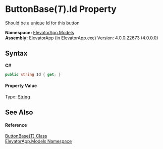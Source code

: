 # ButtonBase(*T*).Id Property 
 

Should be a unique Id for this button

**Namespace:**&nbsp;<a href="N_ElevatorApp_Models">ElevatorApp.Models</a><br />**Assembly:**&nbsp;ElevatorApp (in ElevatorApp.exe) Version: 4.0.0.22673 (4.0.0.0)

## Syntax

**C#**<br />
``` C#
public string Id { get; }
```


#### Property Value
Type: <a href="http://msdn2.microsoft.com/en-us/library/s1wwdcbf" target="_blank">String</a>

## See Also


#### Reference
<a href="T_ElevatorApp_Models_ButtonBase_1">ButtonBase(T) Class</a><br /><a href="N_ElevatorApp_Models">ElevatorApp.Models Namespace</a><br />